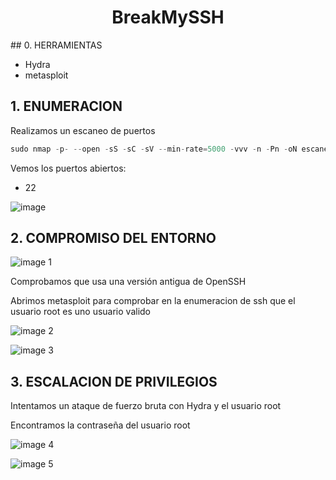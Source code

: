 <h1 align="center">BreakMySSH</h1>
## 0. HERRAMIENTAS

- Hydra
- metasploit

## 1. ENUMERACION

Realizamos un escaneo de puertos

```jsx
sudo nmap -p- --open -sS -sC -sV --min-rate=5000 -vvv -n -Pn -oN escaneo 172.17.0.2
```

Vemos los puertos abiertos:

- 22

![image](https://github.com/user-attachments/assets/402e416a-3794-4d9b-884f-7dd59415ea54)


## 2. COMPROMISO DEL ENTORNO

![image 1](https://github.com/user-attachments/assets/f0aaa033-d40e-4612-9d5a-83948076ae6a)


Comprobamos que usa una versión antigua de OpenSSH

Abrimos metasploit para comprobar en la enumeracion de ssh que el usuario root es uno usuario valido

![image 2](https://github.com/user-attachments/assets/967e557c-5646-4456-864e-581da4325333)

![image 3](https://github.com/user-attachments/assets/2c30c275-a953-4ce2-84ea-13c4bfb8f3da)


## 3. ESCALACION DE PRIVILEGIOS

Intentamos un ataque de fuerzo bruta con Hydra y el usuario root

Encontramos la contraseña del usuario root

![image 4](https://github.com/user-attachments/assets/063a253b-4dfc-47b5-a363-0d6e65b5b82e)

![image 5](https://github.com/user-attachments/assets/0e85542b-f740-4107-b5d2-34fb83725348)
